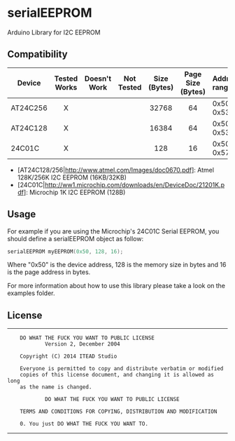 # serialEEPROM
Arduino Library for I2C EEPROM

<!-- START COMPATIBILITY TABLE -->

## Compatibility

Device      | Tested Works | Doesn't Work | Not Tested | Size (Bytes) | Page Size (Bytes) | Address range 
----------- | :----------: | :----------: | :--------: | :----------: | :---------------: | :------------
AT24C256    |       X      |              |            | 32768        | 64                | 0x50 ~ 0x53
AT24C128    |       X      |              |            | 16384        | 64                | 0x50 ~ 0x53
24C01C      |       X      |              |            | 128          | 16                | 0x50 ~ 0x57

  * [AT24C128/256|http://www.atmel.com/Images/doc0670.pdf]: Atmel 128K/256K I2C EEPROM (16KB/32KB)
  * [24C01C|http://ww1.microchip.com/downloads/en/DeviceDoc/21201K.pdf]: Microchip 1K I2C EEPROM (128B)

<!-- END COMPATIBILITY TABLE -->

## Usage

For example if you are using the Microchip's 24C01C Serial EEPROM, you should define a serialEEPROM object as follow:
```c++
serialEEPROM myEEPROM(0x50, 128, 16);
```
Where "0x50" is the device address, 128 is the memory size in bytes and 16 is the page address in bytes.

For more information about how to use this library please take a look on the examples folder.

## License

-------------------------------------------------------------------------------

		DO WHAT THE FUCK YOU WANT TO PUBLIC LICENSE 
				Version 2, December 2004 

		Copyright (C) 2014 ITEAD Studio

		Everyone is permitted to copy and distribute verbatim or modified 
		copies of this license document, and changing it is allowed as long 
		as the name is changed. 

				DO WHAT THE FUCK YOU WANT TO PUBLIC LICENSE 
				
		TERMS AND CONDITIONS FOR COPYING, DISTRIBUTION AND MODIFICATION 

		0. You just DO WHAT THE FUCK YOU WANT TO.

-------------------------------------------------------------------------------

